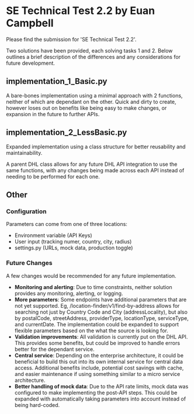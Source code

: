 # SE Technical Test 2.2 by Euan Campbell

Please find the submission for 'SE Technical Test 2.2'.

Two solutions have been provided, each solving tasks 1 and 2. Below outlines a brief description of the differences and any considerations for future development.

## implementation_1_Basic.py

A bare-bones implementation using a minimal approach with 2 functions, neither of which are dependant on the other. Quick and dirty to create, however loses out on benefits like being easy to make changes, or expansion in the future to further APIs.

## implementation_2_LessBasic.py

Expanded implementation using a class structure for better reusability and maintainability.

A parent DHL class allows for any future DHL API integration to use the same functions, with any changes being made across each API instead of needing to be performed for each one.

## Other

### Configuration
Parameters can come from one of three locations:

- Environment variable (API Keys)
- User input (tracking numer, country, city, radius)
- settings.py (URLs, mock data, production toggle)

### Future Changes
A few changes would be recommended for any future implementation.

- **Monitoring and alerting**: Due to time constraints, neither solution provides any monitoring, alerting, or logging.
- **More parameters**: Some endpoints have additional parameters that are not yet supported. Eg, /location-finder/v1/find-by-address allows for searching not just by Country Code and City (addressLocality), but also by postalCode, streetAddress, providerType, locationType, serviceType, and currentDate. The implementation could be expanded to support flexible parameters based on the what the source is looking for.
- **Validation improvements**: All validation is currently put on the DHL API. This provides some benefits, but could be improved to handle errors better for the dependant service.
- **Central service**: Depending on the enterprise architecture, it could be beneficial to build this out into its own internal service for central data access. Additional benefits include, potential cost savings with cache, and easier maintenance if using something similar to a micro service architecture.
- **Better handling of mock data**: Due to the API rate limits, mock data was configured to make implementing the post-API steps. This could be expanded with automatically taking parameters into account instead of being hard-coded.